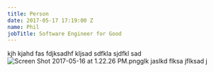 ```yaml
---
title: Person
date: 2017-05-17 17:19:00 Z
name: Phil
jobTitle: Software Engineer for Good
---
```


kjh kjahd fas
fdjksadhf kljsad
sdfkla sjdfkl sad
![Screen Shot 2017-05-16 at 1.22.26 PM.png](/uploads/Screen%20Shot%202017-05-16%20at%201.22.26%20PM.png)glk jaslkd flksa jflksad j